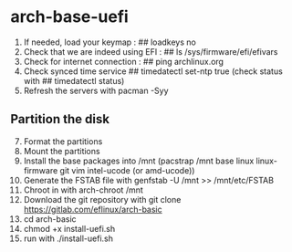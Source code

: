 # arch-base-uefi
1. If needed, load your keymap : ## loadkeys no
2. Check that we are indeed using EFI : ## ls /sys/firmware/efi/efivars
3. Check for internet connection : ## ping archlinux.org
4. Check synced time service ## timedatectl set-ntp true (check status with ## timedatectl status)
5. Refresh the servers with pacman -Syy
## Partition the disk
7. Format the partitions
8. Mount the partitions
9. Install the base packages into /mnt (pacstrap /mnt base linux linux-firmware git vim intel-ucode (or amd-ucode))
10. Generate the FSTAB file with genfstab -U /mnt >> /mnt/etc/FSTAB
11. Chroot in with arch-chroot /mnt
12. Download the git repository with git clone https://gitlab.com/eflinux/arch-basic
13. cd arch-basic
14. chmod +x install-uefi.sh
15. run with ./install-uefi.sh
